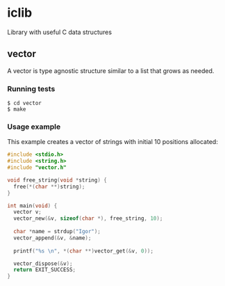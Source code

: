 # iclib

Library with useful C data structures

## vector

A vector is type agnostic structure similar to a list that grows as needed.

### Running tests

    $ cd vector
    $ make

### Usage example

This example creates a vector of strings with initial 10 positions allocated:

```c
#include <stdio.h>
#include <string.h>
#include "vector.h"

void free_string(void *string) {
  free(*(char **)string);
}

int main(void) {
  vector v;
  vector_new(&v, sizeof(char *), free_string, 10);
  
  char *name = strdup("Igor");
  vector_append(&v, &name);
  
  printf("%s \n", *(char **)vector_get(&v, 0));

  vector_dispose(&v);
  return EXIT_SUCCESS;
}
```